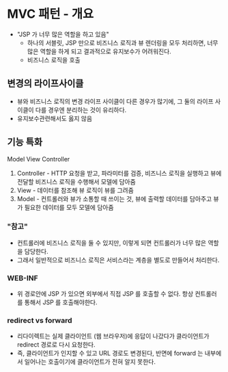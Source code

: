 # MVC 패턴 - 개요
- "JSP 가 너무 많은 역할을 하고 있음"
  - 하나의 서블릿, JSP 만으로 비즈니스 로직과 뷰 렌더링을 모두 처리하면, 너무 많은 역할을 하게 되고 결과적으로 유지보수가 어려워진다.
  - 비즈니스 로직을 호출
  
## 변경의 라이프사이클
- 뷰와 비즈니스 로직의 변경 라이프 사이클이 다른 경우가 많기에, 그 둘의 라이프 사이클이 다를 경우엔 분리하는 것이 유리하다.
- 유지보수관련해서도 옳지 않음

## 기능 특화

Model View Controller

1. Controller - HTTP 요청을 받고, 파라미터를 검증, 비즈니스 로직을 실행하고 뷰에 전달할 비즈니스 로직을 수행해서 모델에 담아줌
2. View - 데이터를 참조해 뷰 로직이 뷰를 그려줌
3. Model - 컨트롤러와 뷰가 소통할 때 쓰이는 것, 뷰에 출력할 데이터를 담아주고 뷰가 필요한 데이터를 모두 모델에 담아줌


### "참고"
- 컨트롤러에 비즈니스 로직을 둘 수 있지만, 이렇게 되면 컨트롤러가 너무 많은 역할을 담당한다.
- 그래서 일반적으로 비즈니스 로직은 서비스라는 계층을 별도로 만들어서 처리한다.


### WEB-INF 
- 위 경로안에 JSP 가 있으면 외부에서 직접 JSP 를 호출할 수 없다. 항상 컨트롤러를 통해서 JSP 를 호출해야한다.

### redirect vs forward
- 리다이렉트는 실제 클라이언트 (웹 브라우저)에 응답이 나갔다가 클라이언트가 redirect 경로로 다시 요청한다.
- 즉, 클라이언트가 인지할 수 있고 URL 경로도 변경된다, 반면에 forward 는 내부에서 일어나는 호출이기에 클라이언트가 전혀 알지 못한다.